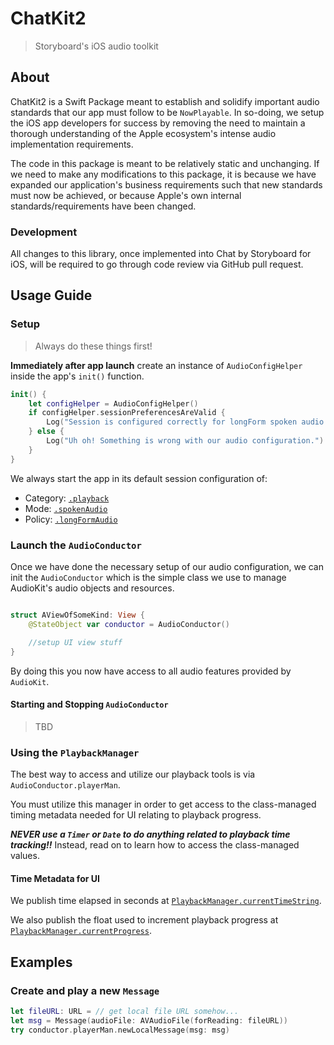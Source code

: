 # ChatKit2
> Storyboard's iOS audio toolkit

## About
ChatKit2 is a Swift Package meant to establish and solidify important audio
standards that our app must follow to be `NowPlayable`. In so-doing, we setup
the iOS app developers for success by removing the need to maintain a thorough
understanding of the Apple ecosystem's intense audio implementation requirements.

The code in this package is meant to be relatively static and unchanging. If we
need to make any modifications to this package, it is because we have expanded
our application's business requirements such that new standards must now be
achieved, or because Apple's own internal standards/requirements have been
changed.

### Development
All changes to this library, once implemented into Chat by Storyboard for iOS,
will be required to go through code review via GitHub pull request.

## Usage Guide

### Setup
> Always do these things first!

**Immediately after app launch** create an instance of `AudioConfigHelper` inside the app's `init()` function.

```swift
init() {
    let configHelper = AudioConfigHelper()
    if configHelper.sessionPreferencesAreValid {
        Log("Session is configured correctly for longForm spoken audio playback")
    } else {
        Log("Uh oh! Something is wrong with our audio configuration.")
    }
}
```

We always start the app in its default session configuration of:

- Category: [`.playback`](https://developer.apple.com/documentation/avfaudio/avaudiosession/category/1616509-playback)
- Mode: [`.spokenAudio`](https://developer.apple.com/documentation/avfaudio/avaudiosession/mode/1616510-spokenaudio)
- Policy: [`.longFormAudio`](https://developer.apple.com/documentation/avfaudio/avaudiosession/routesharingpolicy/longformaudio)

### Launch the `AudioConductor`

Once we have done the necessary setup of our audio configuration, we can init
the `AudioConductor` which is the simple class we use to manage AudioKit's
audio objects and resources.

```swift

struct AViewOfSomeKind: View {
    @StateObject var conductor = AudioConductor()

    //setup UI view stuff
}
```

By doing this you now have access to all audio features provided by `AudioKit`.

#### Starting and Stopping `AudioConductor`
> TBD

### Using the `PlaybackManager`
The best way to access and utilize our playback tools is via `AudioConductor.playerMan`.

You must utilize this manager in order to get access to the class-managed timing
metadata needed for UI relating to playback progress.

***NEVER use a `Timer` or `Date` to do anything related to playback time
tracking!!*** Instead, read on to learn how to access the class-managed values.

#### Time Metadata for UI
We publish time elapsed in seconds at [`PlaybackManager.currentTimeString`](https://github.com/Storyboard-fm/ChatKit/blob/341a4cef5cd8133b9d29391c32722c68f42e1566/Sources/ChatKit2/Audio/PlaybackManager.swift#L33).

We also publish the float used to increment playback progress at [`PlaybackManager.currentProgress`](https://github.com/Storyboard-fm/ChatKit/blob/341a4cef5cd8133b9d29391c32722c68f42e1566/Sources/ChatKit2/Audio/PlaybackManager.swift#L27).

## Examples

### Create and play a new `Message`

```swift
let fileURL: URL = // get local file URL somehow...
let msg = Message(audioFile: AVAudioFile(forReading: fileURL))
try conductor.playerMan.newLocalMessage(msg: msg)
```
